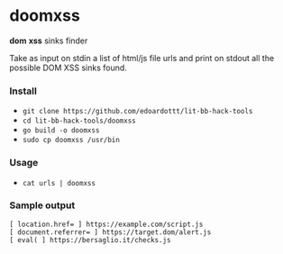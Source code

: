# doomxss

**dom** **xss** sinks finder

Take as input on stdin a list of html/js file urls and print on stdout all the possible DOM XSS sinks found. 

### Install

- `git clone https://github.com/edoardottt/lit-bb-hack-tools`
- `cd lit-bb-hack-tools/doomxss`
- `go build -o doomxss`
- `sudo cp doomxss /usr/bin`

### Usage

- `cat urls | doomxss`

### Sample output

```
[ location.href= ] https://example.com/script.js
[ document.referrer= ] https://target.dom/alert.js
[ eval( ] https://bersaglio.it/checks.js
```
